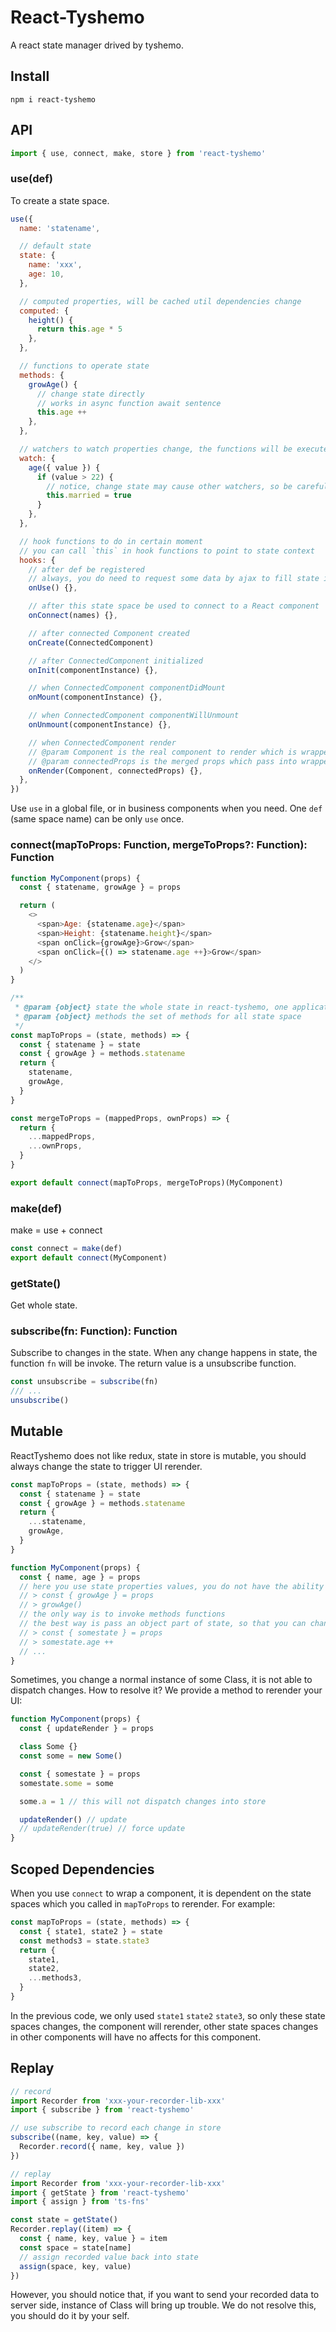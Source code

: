 # React-Tyshemo

A react state manager drived by tyshemo.

## Install

```
npm i react-tyshemo
```

## API

```js
import { use, connect, make, store } from 'react-tyshemo'
```

### use(def)

To create a state space.

```js
use({
  name: 'statename',

  // default state
  state: {
    name: 'xxx',
    age: 10,
  },

  // computed properties, will be cached util dependencies change
  computed: {
    height() {
      return this.age * 5
    },
  },

  // functions to operate state
  methods: {
    growAge() {
      // change state directly
      // works in async function await sentence
      this.age ++
    },
  },

  // watchers to watch properties change, the functions will be executed after the properteis change
  watch: {
    age({ value }) {
      if (value > 22) {
        // notice, change state may cause other watchers, so be careful to do this
        this.married = true
      }
    },
  },

  // hook functions to do in certain moment
  // you can call `this` in hook functions to point to state context
  hooks: {
    // after def be registered
    // always, you do need to request some data by ajax to fill state in this hook
    onUse() {},

    // after this state space be used to connect to a React component
    onConnect(names) {},

    // after connected Component created
    onCreate(ConnectedComponent)

    // after ConnectedComponent initialized
    onInit(componentInstance) {},

    // when ConnectedComponent componentDidMount
    onMount(componentInstance) {},

    // when ConnectedComponent componentWillUnmount
    onUnmount(componentInstance) {},

    // when ConnectedComponent render
    // @param Component is the real component to render which is wrapped in ConnectedComponent
    // @param connectedProps is the merged props which pass into wrapped component
    onRender(Component, connectedProps) {},
  },
})
```

Use `use` in a global file, or in business components when you need.
One `def` (same space name) can be only `use` once.

### connect(mapToProps: Function, mergeToProps?: Function): Function

```js
function MyComponent(props) {
  const { statename, growAge } = props

  return (
    <>
      <span>Age: {statename.age}</span>
      <span>Height: {statename.height}</span>
      <span onClick={growAge}>Grow</span>
      <span onClick={() => statename.age ++}>Grow</span>
    </>
  )
}

/**
 * @param {object} state the whole state in react-tyshemo, one application will own only one state, all data are here
 * @param {object} methods the set of methods for all state space
 */
const mapToProps = (state, methods) => {
  const { statename } = state
  const { growAge } = methods.statename
  return {
    statename,
    growAge,
  }
}

const mergeToProps = (mappedProps, ownProps) => {
  return {
    ...mappedProps,
    ...ownProps,
  }
}

export default connect(mapToProps, mergeToProps)(MyComponent)
```

### make(def)

make = use + connect

```js
const connect = make(def)
export default connect(MyComponent)
```

### getState()

Get whole state.

### subscribe(fn: Function): Function

Subscribe to changes in the state. When any change happens in state, the function `fn` will be invoke.
The return value is a unsubscribe function.

```js
const unsubscribe = subscribe(fn)
/// ...
unsubscribe()
```

## Mutable

ReactTyshemo does not like redux, state in store is mutable, you should always change the state to trigger UI rerender.

```js
const mapToProps = (state, methods) => {
  const { statename } = state
  const { growAge } = methods.statename
  return {
    ...statename,
    growAge,
  }
}

function MyComponent(props) {
  const { name, age } = props
  // here you use state properties values, you do not have the ability to change state value,
  // > const { growAge } = props
  // > growAge()
  // the only way is to invoke methods functions
  // the best way is pass an object part of state, so that you can change the object's properties
  // > const { somestate } = props
  // > somestate.age ++
  // ...
}
```

Sometimes, you change a normal instance of some Class, it is not able to dispatch changes.
How to resolve it? We provide a method to rerender your UI:

```js
function MyComponent(props) {
  const { updateRender } = props

  class Some {}
  const some = new Some()

  const { somestate } = props
  somestate.some = some

  some.a = 1 // this will not dispatch changes into store

  updateRender() // update
  // updateRender(true) // force update
}
```

## Scoped Dependencies

When you use `connect` to wrap a component, it is dependent on the state spaces which you called in `mapToProps` to rerender. For example:

```js
const mapToProps = (state, methods) => {
  const { state1, state2 } = state
  const methods3 = state.state3
  return {
    state1,
    state2,
    ...methods3,
  }
}
```

In the previous code, we only used `state1` `state2` `state3`, so only these state spaces changes, the component will rerender, other state spaces changes in other components will have no affects for this component.

## Replay

```js
// record
import Recorder from 'xxx-your-recorder-lib-xxx'
import { subscribe } from 'react-tyshemo'

// use subscribe to record each change in store
subscribe((name, key, value) => {
  Recorder.record({ name, key, value })
})
```

```js
// replay
import Recorder from 'xxx-your-recorder-lib-xxx'
import { getState } from 'react-tyshemo'
import { assign } from 'ts-fns'

const state = getState()
Recorder.replay((item) => {
  const { name, key, value } = item
  const space = state[name]
  // assign recorded value back into state
  assign(space, key, value)
})
```

However, you should notice that, if you want to send your recorded data to server side, instance of Class will bring up trouble. We do not resolve this, you should do it by your self.
